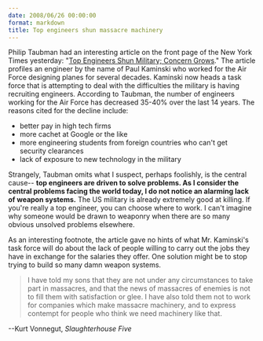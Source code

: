 ```yaml
---
date: 2008/06/26 00:00:00
format: markdown
title: Top engineers shun massacre machinery
---
```

Philip Taubman had an interesting article on the front page of the New York Times yesterday: "<a href="http://www.nytimes.com/2008/06/25/us/25engineer.html?ex=1372132800&en=5e8e7c077ea86774&ei=5124&partner=permalink&exprod=permalink">Top Engineers Shun Military; Concern Grows</a>." The article profiles an engineer by the name of Paul Kaminski who worked for the Air Force designing planes for several decades. Kaminski now heads a task force that is attempting to deal with the difficulties the military is having recruiting engineers. According to Taubman, the number of engineers working for the Air Force has decreased 35-40% over the last 14 years. The reasons cited for the decline include:
<ul>
<li>better pay in high tech firms</li>
<li>more cachet at Google or the like</li>
<li>more engineering students from foreign countries who can't get security clearances</li>
<li>lack of exposure to new technology in the military</li>
</ul>

Strangely, Taubman omits what I suspect, perhaps foolishly, is the central cause-- **top engineers are driven to solve problems. As I consider the central problems facing the world today, I do not notice an alarming lack of weapon systems.** The US military is already extremely good at killing. If you're really a top engineer, you can choose where to work. I can't imagine why someone would be drawn to weaponry when there are so many obvious unsolved problems elsewhere.

As an interesting footnote, the article gave no hints of what Mr. Kaminski's task force will do about the lack of people willing to carry out the jobs they have in exchange for the salaries they offer. One solution might be to stop trying to build so many damn weapon systems.

<blockquote>I have told my sons that they are not under any circumstances to take part in massacres, and that the news of massacres of enemies is not to fill them with satisfaction or glee. I have also told them not to work for companies which make massacre machinery, and to express contempt for people who think we need machinery like that.</blockquote>

--Kurt Vonnegut, <em>Slaughterhouse Five</em>
